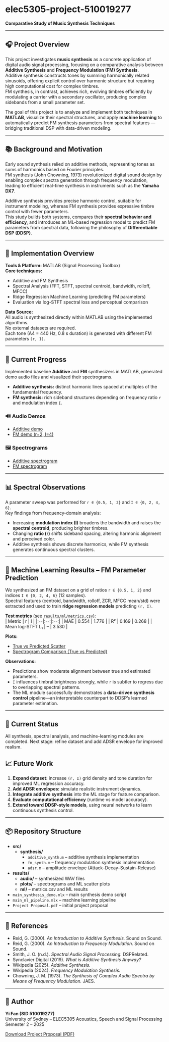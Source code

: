 # elec5305-project-510019277  
**Comparative Study of Music Synthesis Techniques**

---

## 🎧 Project Overview

This project investigates **music synthesis** as a concrete application of digital audio signal processing, focusing on a comparative analysis between **Additive Synthesis** and **Frequency Modulation (FM) Synthesis**.  
Additive synthesis constructs tones by summing harmonically related sinusoids, offering explicit control over harmonic structure but requiring high computational cost for complex timbres.  
FM synthesis, in contrast, achieves rich, evolving timbres efficiently by modulating a carrier with a secondary oscillator, producing complex sidebands from a small parameter set.  

The goal of this project is to analyze and implement both techniques in **MATLAB**, visualize their spectral structures, and apply **machine learning** to automatically predict FM synthesis parameters from spectral features — bridging traditional DSP with data-driven modeling.

---

## 📚 Background and Motivation

Early sound synthesis relied on additive methods, representing tones as sums of harmonics based on Fourier principles.  
FM synthesis (John Chowning, 1973) revolutionized digital sound design by enabling complex spectra generation through frequency modulation, leading to efficient real-time synthesis in instruments such as the **Yamaha DX7**.  

Additive synthesis provides precise harmonic control, suitable for instrument modeling, whereas FM synthesis provides expressive timbre control with fewer parameters.  
This study builds both systems, compares their **spectral behavior and efficiency**, and introduces an ML-based regression model to predict FM parameters from spectral data, following the philosophy of **Differentiable DSP (DDSP)**.

---

## 🧰 Implementation Overview

**Tools & Platform:** MATLAB (Signal Processing Toolbox)  
**Core techniques:**  
- Additive and FM Synthesis  
- Spectral Analysis (FFT, STFT, spectral centroid, bandwidth, rolloff, MFCC)  
- Ridge Regression Machine Learning (predicting FM parameters)  
- Evaluation via log-STFT spectral loss and perceptual comparison  

**Data Source:**  
All audio is synthesized directly within MATLAB using the implemented algorithms.  
No external datasets are required.  
Each tone (A4 = 440 Hz, 0.8 s duration) is generated with different FM parameters `(r, I)`.

---

## 🧪 Current Progress

Implemented baseline **Additive** and **FM** synthesizers in MATLAB, generated demo audio files and visualized their spectrograms.

- **Additive synthesis:** distinct harmonic lines spaced at multiples of the fundamental frequency.  
- **FM synthesis:** rich sideband structures depending on frequency ratio `r` and modulation index `I`.

### 🔊 Audio Demos
- [Additive demo](results/audio/additive_A4.wav)  
- [FM demo (r=2, I=4)](results/audio/fm_A4_r2_I4.wav)

### 🖼️ Spectrograms
- [Additive spectrogram](results/plots/additive_A4_spec.png)  
- [FM spectrogram](results/plots/fm_A4_r2_I4_spec.png)

---

## 📊 Spectral Observations

A parameter sweep was performed for `r ∈ {0.5, 1, 2}` and `I ∈ {0, 2, 4, 6}`.  
Key findings from frequency-domain analysis:

- Increasing **modulation index (I)** broadens the bandwidth and raises the **spectral centroid**, producing brighter timbres.  
- Changing **ratio (r)** shifts sideband spacing, altering harmonic alignment and perceived color.  
- Additive synthesis shows discrete harmonics, while FM synthesis generates continuous spectral clusters.

---

## 🤖 Machine Learning Results – FM Parameter Prediction

We synthesized an FM dataset on a grid of ratios `r ∈ {0.5, 1, 2}` and indices `I ∈ {0, 2, 4, 6}` (12 samples).  
Spectral features (centroid, bandwidth, rolloff, ZCR, MFCC mean/std) were extracted and used to train **ridge regression models** predicting `(r, I)`.

**Test metrics** (see [`results/ml/metrics.csv`](results/ml/metrics.csv)):  
| Metric | r | I |
|:--|:--:|:--:|
| MAE | 0.554 | 1.776 |
| R² | 0.169 | 0.268 |
| Mean log-STFT L₁ |    –    |    3.530    |

**Plots:**  
- [True vs Predicted Scatter](results/plots/ml_scatter_true_vs_pred.png)  
- [Spectrogram Comparison (True vs Predicted)](results/plots/ml_spectrogram_true_vs_pred.png)

**Observations:**  
- Predictions show moderate alignment between true and estimated parameters.  
- `I` influences timbral brightness strongly, while `r` is subtler to regress due to overlapping spectral patterns.  
- The ML module successfully demonstrates a **data-driven synthesis control** pipeline—an interpretable counterpart to DDSP’s learned parameter estimation.

---


## 🏁 Current Status
All synthesis, spectral analysis, and machine-learning modules are completed.
Next stage: refine dataset and add ADSR envelope for improved realism.


## 📈 Future Work

1. **Expand dataset:** increase `(r, I)` grid density and tone duration for improved ML regression accuracy.  
2. **Add ADSR envelopes:** simulate realistic instrument dynamics.  
3. **Integrate additive synthesis** into the ML stage for feature comparison.  
4. **Evaluate computational efficiency** (runtime vs model accuracy).  
5. **Extend toward DDSP-style models**, using neural networks to learn continuous synthesis control.

---

## 📦 Repository Structure

- **src/**
  - **synthesis/**
    - `additive_synth.m` – additive synthesis implementation  
    - `fm_synth.m` – frequency modulation synthesis implementation  
    - `adsr.m` – amplitude envelope (Attack–Decay–Sustain–Release)
- **results/**
  - **audio/** – synthesized WAV files  
  - **plots/** – spectrograms and ML scatter plots  
  - **ml/** – metrics.csv and ML results
- `main_synthesis_demo.mlx` – main synthesis demo script  
- `main_ml_pipeline.mlx` – machine learning pipeline  
- `Project Proposal.pdf` – initial project proposal



---

## 🧾 References

- Reid, G. (2000). *An Introduction to Additive Synthesis.* Sound on Sound.  
- Reid, G. (2000). *An Introduction to Frequency Modulation.* Sound on Sound.  
- Smith, J. O. (n.d.). *Spectral Audio Signal Processing.* DSPRelated.  
- Synclavier Digital (2019). *What is Additive Synthesis Anyway?*  
- Wikipedia (2025). *Additive Synthesis.*  
- Wikipedia (2024). *Frequency Modulation Synthesis.*  
- Chowning, J. M. (1973). *The Synthesis of Complex Audio Spectra by Means of Frequency Modulation.* JAES.

---

## 👤 Author
**Yi Fan (SID 510019277)**  
University of Sydney – ELEC5305 Acoustics, Speech and Signal Processing  
Semester 2 – 2025



[Download Project Proposal (PDF)](Project%20Proposal.pdf)
